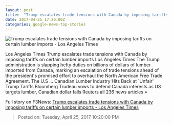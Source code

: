 ```yaml
---
layout: post
title:  "Trump escalates trade tensions with Canada by imposing tariffs on certain lumber imports - Los Angeles Times"
date: 2017-04-25 17:20:00Z
categories: google-news-top-stories
---
```


![Trump escalates trade tensions with Canada by imposing tariffs on certain lumber imports - Los Angeles Times](http://www.trbimg.com/img-58ff861c/turbine/la-fi-trump-canadian-lumber-20170425)

Los Angeles Times Trump escalates trade tensions with Canada by imposing tariffs on certain lumber imports Los Angeles Times The Trump administration is slapping hefty duties on billions of dollars of lumber imported from Canada, marking an escalation of trade tensions ahead of the president's promised effort to overhaul the North American Free Trade Agreement. The U.S ... Canadian Lumber Industry Hits Back at `Unfair' Trump Tariffs Bloomberg Trudeau vows to defend Canada interests as US targets lumber, Canadian dollar falls Reuters all 236 news articles »


Full story on F3News: [Trump escalates trade tensions with Canada by imposing tariffs on certain lumber imports - Los Angeles Times](http://www.f3nws.com/n/mPrkdG)

> Posted on: Tuesday, April 25, 2017 10:20:00 PM
